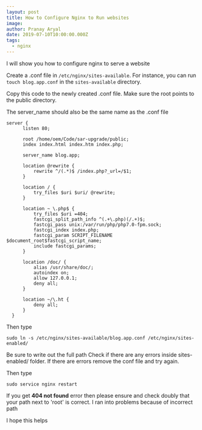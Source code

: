 ```yaml
---
layout: post
title: How to Configure Nginx to Run websites
image: 
author: Pranay Aryal
date: 2019-07-10T10:00:00.000Z
tags:
  - nginx
---
```


I will show you how to configure nginx to serve a website

Create a .conf file in `/etc/nginx/sites-available`. For instance, you can run `touch blog.app.conf` in the `sites-available` directory.

Copy this code to the newly created .conf file. Make sure the root points to the public directory. 

The server_name should also be the same name as the .conf file

```shell
server {
      listen 80;
  
      root /home/oem/Code/sar-upgrade/public;
      index index.html index.htm index.php;
  
      server_name blog.app;
  
      location @rewrite {
          rewrite ^/(.*)$ /index.php?_url=/$1;
      }
  
      location / {
          try_files $uri $uri/ @rewrite;
      }
  
      location ~ \.php$ {
          try_files $uri =404;
          fastcgi_split_path_info ^(.+\.php)(/.+)$;
          fastcgi_pass unix:/var/run/php/php7.0-fpm.sock;
          fastcgi_index index.php;
          fastcgi_param SCRIPT_FILENAME $document_root$fastcgi_script_name;
          include fastcgi_params;
      }
  
      location /doc/ {
          alias /usr/share/doc/;
          autoindex on;
          allow 127.0.0.1;
          deny all;
      }
  
      location ~/\.ht {
          deny all;
      }
  }
```

Then type
```shell
sudo ln -s /etc/nginx/sites-available/blog.app.conf /etc/nginx/sites-enabled/
```

Be sure to write out the full path
Check if there are any errors inside sites-enabled/ folder. If there are errors remove the conf file and try again.

Then type
```shell
sudo service nginx restart
```

If you get <strong>404 not found</strong> error then please ensure and check doubly that your path next to 'root' is correct. I ran into problems because of incorrect path

I hope this helps